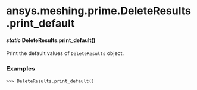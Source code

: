 <a id="ansys-meshing-prime-deleteresults-print-default"></a>

# ansys.meshing.prime.DeleteResults.print_default

<a id="ansys.meshing.prime.DeleteResults.print_default"></a>

#### *static* DeleteResults.print_default()

Print the default values of `DeleteResults` object.

### Examples

```pycon
>>> DeleteResults.print_default()
```

<!-- !! processed by numpydoc !! -->
